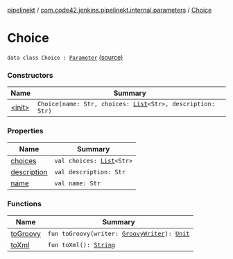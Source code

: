 [pipelinekt](../../index.md) / [com.code42.jenkins.pipelinekt.internal.parameters](../index.md) / [Choice](./index.md)

# Choice

`data class Choice : `[`Parameter`](../../com.code42.jenkins.pipelinekt.core/-parameter/index.md) [(source)](https://github.com/code42/pipelinekt/tree/master/internal/src/main/kotlin/com/code42/jenkins/pipelinekt/internal/parameters/Choice.kt#L7)

### Constructors

| Name | Summary |
|---|---|
| [&lt;init&gt;](-init-.md) | `Choice(name: Str, choices: `[`List`](https://kotlinlang.org/api/latest/jvm/stdlib/kotlin.collections/-list/index.html)`<Str>, description: Str)` |

### Properties

| Name | Summary |
|---|---|
| [choices](choices.md) | `val choices: `[`List`](https://kotlinlang.org/api/latest/jvm/stdlib/kotlin.collections/-list/index.html)`<Str>` |
| [description](description.md) | `val description: Str` |
| [name](name.md) | `val name: Str` |

### Functions

| Name | Summary |
|---|---|
| [toGroovy](to-groovy.md) | `fun toGroovy(writer: `[`GroovyWriter`](../../com.code42.jenkins.pipelinekt.core.writer/-groovy-writer/index.md)`): `[`Unit`](https://kotlinlang.org/api/latest/jvm/stdlib/kotlin/-unit/index.html) |
| [toXml](to-xml.md) | `fun toXml(): `[`String`](https://kotlinlang.org/api/latest/jvm/stdlib/kotlin/-string/index.html) |

